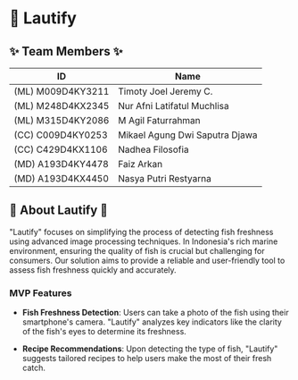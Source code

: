 # 🌊 **Lautify** 

## ✨ **Team Members** ✨

| **ID**              | **Name**                         |
|---------------------|----------------------------------|
| (ML) M009D4KY3211   | Timoty Joel Jeremy C.            |
| (ML) M248D4KX2345   | Nur Afni Latifatul Muchlisa      |
| (ML) M315D4KY2086   | M Agil Faturrahman               |
| (CC) C009D4KY0253   | Mikael Agung Dwi Saputra Djawa   |
| (CC) C429D4KX1106   | Nadhea Filosofia                 |
| (MD) A193D4KY4478   | Faiz Arkan                       |
| (MD) A193D4KX4450   | Nasya Putri Restyarna            |

## 📜 **About Lautify** 📜

"Lautify" focuses on simplifying the process of detecting fish freshness using advanced image processing techniques. In Indonesia's rich marine environment, ensuring the quality of fish is crucial but challenging for consumers. Our solution aims to provide a reliable and user-friendly tool to assess fish freshness quickly and accurately.

### MVP Features

- **Fish Freshness Detection**: Users can take a photo of the fish using their smartphone's camera. "Lautify" analyzes key indicators like the clarity of the fish's eyes to determine its freshness.

- **Recipe Recommendations**: Upon detecting the type of fish, "Lautify" suggests tailored recipes to help users make the most of their fresh catch.
